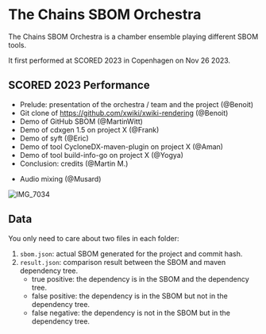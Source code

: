 # The Chains SBOM Orchestra

The Chains SBOM Orchestra is a chamber ensemble playing different SBOM tools.

It first performed at SCORED 2023 in Copenhagen on Nov 26 2023.

## SCORED 2023 Performance

* Prelude: presentation of the orchestra / team and the project (@Benoit)
* Git clone of https://github.com/xwiki/xwiki-rendering (@Benoit)
* Demo of GitHub SBOM (@MartinWitt)
* Demo of cdxgen 1.5 on project X (@Frank)
* Demo of syft (@Eric)
* Demo of tool CycloneDX-maven-plugin on project X (@Aman)
* Demo of tool build-info-go on project X (@Yogya)
* Conclusion: credits  (@Martin M.)
- Audio mixing (@Musard)

![IMG_7034](https://github.com/monperrus/misc/assets/803666/3b060816-1262-4f39-8529-1849008b78b5)


## Data
You only need to care about two files in each folder:
1. `sbom.json`: actual SBOM generated for the project and commit hash.
2. `result.json`: comparison result between the SBOM and maven dependency tree.
    - true positive: the dependency is in the SBOM and the dependency tree.
    - false positive: the dependency is in the SBOM but not in the dependency tree.
    - false negative: the dependency is not in the SBOM but in the dependency tree.
